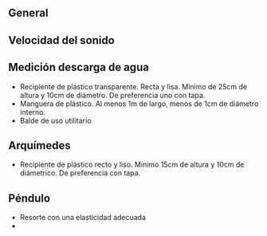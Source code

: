 ## General

## Velocidad del sonido

## Medición descarga de agua
- Recipiente de plástico transparente. Recta y lisa. Mínimo de 25cm de altura y 10cm de diámetro. De preferencia uno con tapa.
- Manguera de plástico. Al menos 1m de largo, menos de 1cm de diámetro interno.
- Balde de uso utilitario

## Arquímedes
- Recipiente de plástico recto y liso. Mínimo 15cm de altura y 10cm de diámetrico. De preferencia con tapa.

## Péndulo
- Resorte con una elasticidad adecuada
- 
